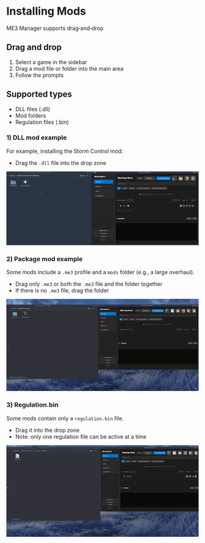 # Installing Mods

ME3 Manager supports drag‑and‑drop

## Drag and drop

1. Select a game in the sidebar
2. Drag a mod file or folder into the main area
3. Follow the prompts

## Supported types

- DLL files (.dll)
- Mod folders
- Regulation files (.bin)

### 1) DLL mod example

For example, installing the Storm Control mod:

- Drag the `.dll` file into the drop zone

![1759437675733](image/installing-mods/1759437675733.gif)

### 2) Package mod example

Some mods include a `.me3` profile and a `mods` folder (e.g., a large overhaul).

- Drag only `.me3` or both the `.me3` file and the folder together
- If there is no `.me3` file, drag the folder

![1759437686655](image/installing-mods/1759437686655.gif)

### 3) Regulation.bin

Some mods contain only a `regulation.bin` file.

- Drag it into the drop zone
- Note: only one regulation file can be active at a time

![1759437695581](image/installing-mods/1759437695581.gif)
